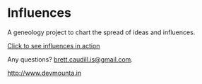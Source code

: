 # Influences
A geneology project to chart the spread of ideas and influences.

<a href="http://104.236.189.20/">Click to see influences in action</a>

Any questions? brett.caudill.is@gmail.com.

http://www.devmounta.in
